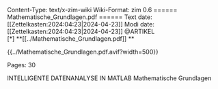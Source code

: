 Content-Type: text/x-zim-wiki
Wiki-Format: zim 0.6
====== Mathematische_Grundlagen.pdf ======
Text date: [[Zettelkasten:2024:04:23|2024-04-23]] Modi date: [[Zettelkasten:2024:04:23|2024-04-23]]
@ARTIKEL  
[*] **[[../Mathematische_Grundlagen.pdf]] **



{{../Mathematische_Grundlagen.pdf.avif?width=500}}

Pages:           30


INTELLIGENTE DATENANALYSE
IN MATLAB
Mathematische Grundlagen

